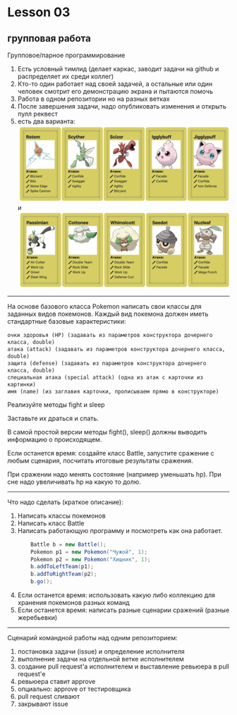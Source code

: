 # Lesson 03

## групповая работа

Групповое/парное программирование

1. Есть условный тимлид (делает каркас, заводит задачи на github и распределяет их среди коллег) 
2. Кто-то один работает над своей задачей, а остальные или один человек смотрит его демонстрацию экрана и пытаются помочь 
3. Работа в одном репозитории но на разных ветках
4. После завершения задачи, надо опубликовать изменения и открыть пулл реквест
5. есть два варианта: ![первый](https://github.com/ait-tr/cohort41/blob/main/linux_git/lesson_03/imgs/pokemons.team1.png) и ![второй](https://github.com/ait-tr/cohort41/blob/main/linux_git/lesson_03/imgs/pokemons.team2.png)

---

На основе базового класса Pokemon написать свои классы для заданных видов покемонов. 
Каждый вид покемона должен иметь стандартные базовые характеристики:

    очки здоровья (HP) (задавать из параметров конструктора дочернего класса, double)
    атака (attack) (задавать из параметров конструктора дочернего класса, double)
    защита (defense) (задавать из параметров конструктора дочернего класса, double)
    специальная атака (special attack) (одна из атак с карточки из картинки)
    имя (name) (из заглавия карточки, прописываем прямо в конструкторе)

Реализуйте методы fight и sleep

Заставьте их драться и спать. 

В самой простой версии методы fight(), sleep() должны выводить информацию о происходящем.

Если останется время: создайте класс Battle, запустите сражение с любым сценария, 
посчитать итоговые результаты сражения. 

При сражении надо менять состояние (например уменьшать hp). При сне надо увеличивать 
hp на какую то долю.

---

Что надо сделать (краткое описание):

1. Написать классы покемонов
2. Написать класс Battle
3. Написать работающую программу и посмотреть как она работает.
    ```java
        Battle b = new Battle();
        Pokemon p1 = new Pokemon("Чужой", 1);
        Pokemon p2 = new Pokemon("Хищник", 1);
        b.addToLeftTeam(p1);
        b.addToRightTeam(p2);
        b.go();
    ```
4. Если останется время: использовать какую либо коллекцию для хранения покемонов разных команд
5. Если останется время: написать разные сценарии сражений (разные жеребьевки)


---

Сценарий командной работы над одним репозиторием:

1. постановка задачи (issue) и определение исполнителя
2. выполнение задачи на отдельной ветке исполнителем
3. создание pull request'а исполнителем и выставление ревьюера в pull request'е
4. ревьюера ставит approve
5. опциально: approve от тестировщика
6. pull request сливают
7. закрывают issue
